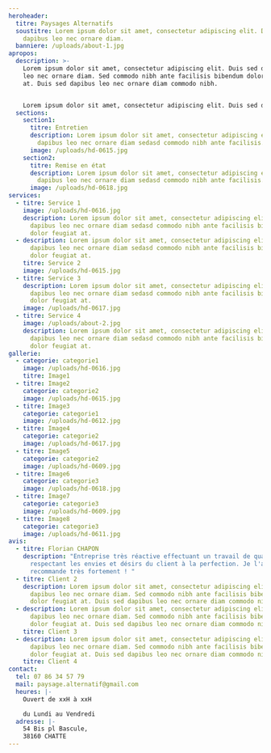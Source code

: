 ```yaml
---
heroheader:
  titre: Paysages Alternatifs
  soustitre: Lorem ipsum dolor sit amet, consectetur adipiscing elit. Duis sed
    dapibus leo nec ornare diam.
  banniere: /uploads/about-1.jpg
apropos:
  description: >-
    Lorem ipsum dolor sit amet, consectetur adipiscing elit. Duis sed dapibus
    leo nec ornare diam. Sed commodo nibh ante facilisis bibendum dolor feugiat
    at. Duis sed dapibus leo nec ornare diam commodo nibh.


    Lorem ipsum dolor sit amet, consectetur adipiscing elit. Duis sed dapibus leo nec ornare diam. Sed commodo nibh ante facilisis bibendum dolor feugiat at. Duis sed dapibus leo nec ornare diam commodo nibh.
  sections:
    section1:
      titre: Entretien
      description: Lorem ipsum dolor sit amet, consectetur adipiscing elit. Duis sed
        dapibus leo nec ornare diam sedasd commodo nibh ante facilisis.
      image: /uploads/hd-0615.jpg
    section2:
      titre: Remise en état
      description: Lorem ipsum dolor sit amet, consectetur adipiscing elit. Duis sed
        dapibus leo nec ornare diam sedasd commodo nibh ante facilisis.
      image: /uploads/hd-0618.jpg
services:
  - titre: Service 1
    image: /uploads/hd-0616.jpg
    description: Lorem ipsum dolor sit amet, consectetur adipiscing elit. Duis sed
      dapibus leo nec ornare diam sedasd commodo nibh ante facilisis bibendum
      dolor feugiat at.
  - description: Lorem ipsum dolor sit amet, consectetur adipiscing elit. Duis sed
      dapibus leo nec ornare diam sedasd commodo nibh ante facilisis bibendum
      dolor feugiat at.
    titre: Service 2
    image: /uploads/hd-0615.jpg
  - titre: Service 3
    description: Lorem ipsum dolor sit amet, consectetur adipiscing elit. Duis sed
      dapibus leo nec ornare diam sedasd commodo nibh ante facilisis bibendum
      dolor feugiat at.
    image: /uploads/hd-0617.jpg
  - titre: Service 4
    image: /uploads/about-2.jpg
    description: Lorem ipsum dolor sit amet, consectetur adipiscing elit. Duis sed
      dapibus leo nec ornare diam sedasd commodo nibh ante facilisis bibendum
      dolor feugiat at.
gallerie:
  - categorie: categorie1
    image: /uploads/hd-0616.jpg
    titre: Image1
  - titre: Image2
    categorie: categorie2
    image: /uploads/hd-0615.jpg
  - titre: Image3
    categorie: categorie1
    image: /uploads/hd-0612.jpg
  - titre: Image4
    categorie: categorie2
    image: /uploads/hd-0617.jpg
  - titre: Image5
    categorie: categorie2
    image: /uploads/hd-0609.jpg
  - titre: Image6
    categorie: categorie3
    image: /uploads/hd-0618.jpg
  - titre: Image7
    categorie: categorie3
    image: /uploads/hd-0609.jpg
  - titre: Image8
    categorie: categorie3
    image: /uploads/hd-0611.jpg
avis:
  - titre: Florian CHAPON
    description: "Entreprise très réactive effectuant un travail de qualité, tout en
      respectant les envies et désirs du client à la perfection. Je l'a
      recommande très fortement ! "
  - titre: Client 2
    description: Lorem ipsum dolor sit amet, consectetur adipiscing elit. Duis sed
      dapibus leo nec ornare diam. Sed commodo nibh ante facilisis bibendum
      dolor feugiat at. Duis sed dapibus leo nec ornare diam commodo nibh.
  - description: Lorem ipsum dolor sit amet, consectetur adipiscing elit. Duis sed
      dapibus leo nec ornare diam. Sed commodo nibh ante facilisis bibendum
      dolor feugiat at. Duis sed dapibus leo nec ornare diam commodo nibh.
    titre: Client 3
  - description: Lorem ipsum dolor sit amet, consectetur adipiscing elit. Duis sed
      dapibus leo nec ornare diam. Sed commodo nibh ante facilisis bibendum
      dolor feugiat at. Duis sed dapibus leo nec ornare diam commodo nibh.
    titre: Client 4
contact:
  tel: 07 86 34 57 79
  mail: paysage.alternatif@gmail.com
  heures: |-
    Ouvert de xxH à xxH

    du Lundi au Vendredi
  adresse: |-
    54 Bis pl Bascule,
    38160 CHATTE
---
```

